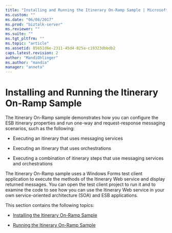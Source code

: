 ```yaml
---
title: "Installing and Running the Itinerary On-Ramp Sample | Microsoft Docs"
ms.custom: ""
ms.date: "06/08/2017"
ms.prod: "biztalk-server"
ms.reviewer: ""
ms.suite: ""
ms.tgt_pltfrm: ""
ms.topic: "article"
ms.assetid: 85651d6e-2311-45d4-825a-c19323dbbdb2
caps.latest.revision: 2
author: "MandiOhlinger"
ms.author: "mandia"
manager: "anneta"
---
```

# Installing and Running the Itinerary On-Ramp Sample
The Itinerary On-Ramp sample demonstrates how you can configure the ESB itinerary properties and run one-way and request-response messaging scenarios, such as the following:  
  
-   Executing an itinerary that uses messaging services  
  
-   Executing an itinerary that uses orchestrations  
  
-   Executing a combination of itinerary steps that use messaging services and orchestrations  
  
 The Itinerary On-Ramp sample uses a Windows Forms test client application to execute the methods of the Itinerary Web service and display returned messages. You can open the test client project to run it and to examine the code to see how you can use the Itinerary Web service in your own service-oriented architecture (SOA) and ESB applications.  
  
 This section contains the following topics:  
  
-   [Installing the Itinerary On-Ramp Sample](../esb-toolkit/installing-the-itinerary-on-ramp-sample.md)  
  
-   [Running the Itinerary On-Ramp Sample](../esb-toolkit/running-the-itinerary-on-ramp-sample.md)